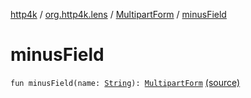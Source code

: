 [http4k](../../index.md) / [org.http4k.lens](../index.md) / [MultipartForm](index.md) / [minusField](./minus-field.md)

# minusField

`fun minusField(name: `[`String`](https://kotlinlang.org/api/latest/jvm/stdlib/kotlin/-string/index.html)`): `[`MultipartForm`](index.md) [(source)](https://github.com/http4k/http4k/blob/master/http4k-multipart/src/main/kotlin/org/http4k/lens/multipartForm.kt#L41)